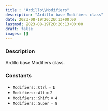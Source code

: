 ```yaml
---
title : "Ardillo\\Modifiers"
description: "Ardillo base Modifiers class"
date: 2023-08-19T20:20:13+00:00
lastmod: 2023-08-19T20:20:13+00:00
draft: false
images: []
---
```

### Description

Ardillo base Modifiers class.

### Constants

 * `Modifiers::Ctrl` = `1`
 * `Modifiers::Alt` = `2`
 * `Modifiers::Shift` = `4`
 * `Modifiers::Super` = `8`
